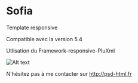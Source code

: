 Sofia
=========
Template responsive 

Compatible avec la version 5.4


Utlisation du Framework-responsive-PluXml


![Alt text](http://nextum.fr/sofia.jpg)

N'hésitez pas à me contacter sur http://psd-html.fr
